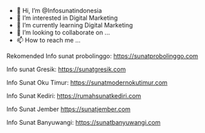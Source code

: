- 👋 Hi, I’m @Infosunatindonesia
- 👀 I’m interested in Digital Marketing
- 🌱 I’m currently learning Digital Marketing
- 💞️ I’m looking to collaborate on ...
- 📫 How to reach me ...

<!---
Infosunatindonesia/Infosunatindonesia is a ✨ special ✨ repository because its `README.md` (this file) appears on your GitHub profile.
You can click the Preview link to take a look at your changes.
--->
Rekomended Info sunat probolinggo: https://sunatprobolinggo.com

Info sunat Gresik:
https://sunatgresik.com

Info Sunat Oku Timur:
https://sunatmodernokutimur.com

Info Sunat Kediri:
https://rumahsunatkediri.com

Info Sunat Jember https://sunatjember.com

Info Sunat Banyuwangi:
https://sunatbanyuwangi.com
